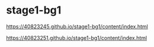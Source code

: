# stage1-bg1

https://40823245.github.io/stage1-bg1/content/index.html

https://40823251.github.io/stage1-bg1/content/index.html
